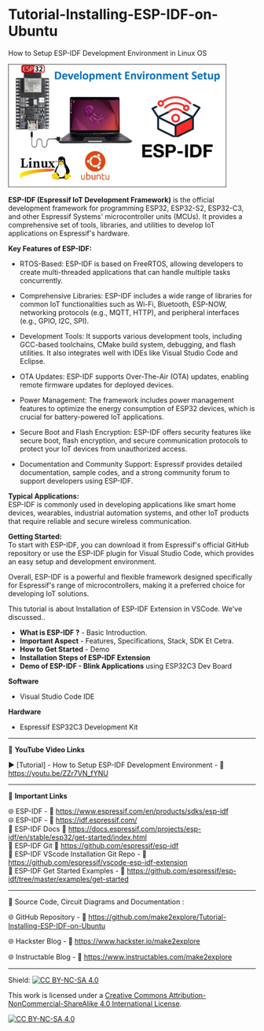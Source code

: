 # Tutorial-Installing-ESP-IDF-on-Ubuntu
 How to Setup ESP-IDF Development Environment in Linux OS   
  
<img src="/Images/IDF-thumbYT.jpg" height="250" >
  
**ESP-IDF (Espressif IoT Development Framework)** is the official development framework for programming ESP32, ESP32-S2, ESP32-C3, and other Espressif Systems' microcontroller units (MCUs). It provides a comprehensive set of tools, libraries, and utilities to develop IoT applications on Espressif's hardware.

**Key Features of ESP-IDF:**  
- RTOS-Based: ESP-IDF is based on FreeRTOS, allowing developers to create multi-threaded applications that can handle multiple tasks concurrently.  

- Comprehensive Libraries: ESP-IDF includes a wide range of libraries for common IoT functionalities such as Wi-Fi, Bluetooth, ESP-NOW, networking protocols (e.g., MQTT, HTTP), and peripheral interfaces (e.g., GPIO, I2C, SPI).  

- Development Tools: It supports various development tools, including GCC-based toolchains, CMake build system, debugging, and flash utilities. It also integrates well with IDEs like Visual Studio Code and Eclipse.  

- OTA Updates: ESP-IDF supports Over-The-Air (OTA) updates, enabling remote firmware updates for deployed devices.  

- Power Management: The framework includes power management features to optimize the energy consumption of ESP32 devices, which is crucial for battery-powered IoT applications.  

- Secure Boot and Flash Encryption: ESP-IDF offers security features like secure boot, flash encryption, and secure communication protocols to protect your IoT devices from unauthorized access.  

- Documentation and Community Support: Espressif provides detailed documentation, sample codes, and a strong community forum to support developers using ESP-IDF.  

**Typical Applications:**  
ESP-IDF is commonly used in developing applications like smart home devices, wearables, industrial automation systems, and other IoT products that require reliable and secure wireless communication.

**Getting Started:**  
To start with ESP-IDF, you can download it from Espressif's official GitHub repository or use the ESP-IDF plugin for Visual Studio Code, which provides an easy setup and development environment.
  
Overall, ESP-IDF is a powerful and flexible framework designed specifically for Espressif's range of microcontrollers, making it a preferred choice for developing IoT solutions.

This tutorial is about Installation of ESP-IDF Extension in VSCode. We've discussed..  
- **What is ESP-IDF ?** - Basic Introduction. 
- **Important Aspect** - Features, Specifications, Stack, SDK Et Cetra.  
- **How to Get Started** - Demo
- **Installation Steps of ESP-IDF Extension**
- **Demo of ESP-IDF - Blink Applications** using ESP32C3 Dev Board  

**Software**
- Visual Studio Code IDE  

**Hardware**
- Espressif ESP32C3 Development Kit  

------------------------------------------------------------------------------------------------------

📕 **YouTube Video Links**  

▶️  [Tutorial] - How to Setup ESP-IDF Development Environment  - 🔗 https://youtu.be/ZZr7VN_fYNU  

-------------------------------------------------------------------------------------------------------
📒 **Important Links**  
 
🌐 ESP-IDF - 🔗 https://www.espressif.com/en/products/sdks/esp-idf  
🌐 ESP-IDF - 🔗 https://idf.espressif.com/  
📙 ESP-IDF Docs 🔗 https://docs.espressif.com/projects/esp-idf/en/stable/esp32/get-started/index.html  
📘 ESP-IDF Git 🔗 https://github.com/espressif/esp-idf  
📗 ESP-IDF VScode Installation Git Repo - 🔗 https://github.com/espressif/vscode-esp-idf-extension  
📗 ESP-IDF Get Started Examples - 🔗 https://github.com/espressif/esp-idf/tree/master/examples/get-started  


------------------------------------------------------------------------------------------------------

📜 Source Code, Circuit Diagrams and Documentation : 

🌐 GitHub Repository - 🔗 https://github.com/make2explore/Tutorial-Installing-ESP-IDF-on-Ubuntu   
  
🌐 Hackster Blog - 🔗 https://www.hackster.io/make2explore  
  
🌐 Instructable Blog - 🔗 https://www.instructables.com/make2explore  
  

------------------------------------------------------------------------------------------  

Shield: [![CC BY-NC-SA 4.0][cc-by-nc-sa-shield]][cc-by-nc-sa]

This work is licensed under a
[Creative Commons Attribution-NonCommercial-ShareAlike 4.0 International License][cc-by-nc-sa].

[![CC BY-NC-SA 4.0][cc-by-nc-sa-image]][cc-by-nc-sa]

[cc-by-nc-sa]: http://creativecommons.org/licenses/by-nc-sa/4.0/
[cc-by-nc-sa-image]: https://licensebuttons.net/l/by-nc-sa/4.0/88x31.png
[cc-by-nc-sa-shield]: https://img.shields.io/badge/License-CC%20BY--NC--SA%204.0-lightgrey.svg